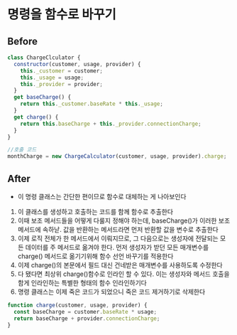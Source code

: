 # 명령을 함수로 바꾸기

## Before

```javascript
class ChargeClculator {
  constructor(customer, usage, provider) {
    this._customer = customer;
    this._usage = usage;
    this._provider = provider;
  }
  get baseCharge() {
    return this._customer.baseRate * this._usage;
  }
  get charge() {
    return this.baseCharge + this._provider.connectionCharge;
  }
}

//호출 코드
monthCharge = new ChargeCalculator(customer, usage, provider).charge;
```

## After

- 이 명령 클래스는 간단한 편이므로 함수로 대체하는 게 나아보인다

1. 이 클래스를 생성하고 호출하는 코드를 함께 함수로 추출한다
2. 이때 보조 메서드들을 어떻게 다룰지 정해야 하는데, baseCharge()가 이러한 보조 메서드에 속하낟. 값을 반환하는 메서드라면 먼저 반환할 값을 변수로 추출한다
3. 이제 로직 전체가 한 메서드에서 이뤄지므로, 그 다음으로는 생성자에 전달되는 모든 데이터를 주 메서드로 옮겨야 한다. 먼저 생성자가 받던 모든 매개변수를 charge() 메서드로 옮기기위해 함수 선언 바꾸기를 적용한다
4. 이제 charge()의 본문에서 필드 대신 건네받은 매개변수를 사용하도록 수정한다
5. 다 됐다면 최상위 charge()함수로 인라인 할 수 있다. 이는 생성자와 메서드 호출을 함게 인라인하는 특별한 형태의 함수 인라인하기다
6. 명령 클래스는 이제 죽은 코드가 되었으니 죽은 코드 제거하기로 삭제한다

```javascript
function charge(customer, usage, provider) {
  const baseCharge = customer.baseRate * usage;
  return baseCharge + provider.connectionCharge;
}
```
